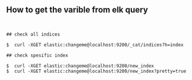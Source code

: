 ## How to get the varible from elk query
```

 
## check all indices

$  curl -XGET elastic:changeme@localhost:9200/_cat/indices?h=index

## check spesific index

$  curl -XGET elastic:changeme@localhost:9200/new_index
$  curl -XGET elastic:changeme@localhost:9200/new_index?pretty=true


```